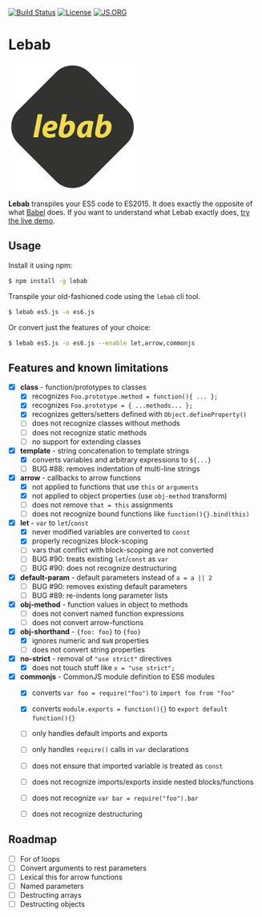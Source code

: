 [![Build Status](https://img.shields.io/travis/mohebifar/lebab.svg?style=flat-square)](http://travis-ci.org/mohebifar/lebab)
[![License](http://img.shields.io/:license-mit-brightgreen.svg?style=flat-square)](http://mohebifar.mit-license.org)
[![JS.ORG](https://img.shields.io/badge/js.org-xto6-ffb400.svg?style=flat-square)](http://js.org)

# Lebab

![Lebab](https://raw.githubusercontent.com/mohebifar/lebab-logo/master/logo.png)

**Lebab** transpiles your ES5 code to ES2015.
It does exactly the opposite of what [Babel](https://babeljs.io/) does.
If you want to understand what Lebab exactly does, [try the live demo](http://lebab.io/try-it).


## Usage

Install it using npm:

```bash
$ npm install -g lebab
```

Transpile your old-fashioned code using the `lebab` cli tool.

```bash
$ lebab es5.js -o es6.js
```

Or convert just the features of your choice:

```bash
$ lebab es5.js -o es6.js --enable let,arrow,commonjs
```


## Features and known limitations

- [x] **class** - function/prototypes to classes
    - [x] recognizes `Foo.prototype.method = function(){ ... };`
    - [x] recognizes `Foo.prototype = { ...methods... };`
    - [x] recognizes getters/setters defined with `Object.defineProperty()`
    - [ ] does not recognize classes without methods
    - [ ] does not recognize static methods
    - [ ] no support for extending classes
- [x] **template** - string concatenation to template strings
    - [x] converts variables and arbitrary expressions to `${...}`
    - [ ] BUG #88: removes indentation of multi-line strings
- [x] **arrow** - callbacks to arrow functions
    - [x] not applied to functions that use `this` or `arguments`
    - [x] not applied to object properties (use `obj-method` transform)
    - [ ] does not remove `that = this` assignments
    - [ ] does not recognize bound functions like `function(){}.bind(this)`
- [x] **let** - `var` to `let`/`const`
    - [x] never modified variables are converted to `const`
    - [x] properly recognizes block-scoping
    - [ ] vars that conflict with block-scoping are not converted
    - [ ] BUG #90: treats existing `let`/`const` as `var`
    - [ ] BUG #90: does not recognize destructuring
- [x] **default-param** - default parameters instead of `a = a || 2`
    - [ ] BUG #90: removes existing default parameters
    - [ ] BUG #89: re-indents long parameter lists
- [x] **obj-method** - function values in object to methods
    - [ ] does not convert named function expressions
    - [ ] does not convert arrow-functions
- [x] **obj-shorthand** - `{foo: foo}` to `{foo}`
    - [x] ignores numeric and `NaN` properties
    - [ ] does not convert string properties
- [x] **no-strict** - removal of `"use strict"` directives
    - [x] does not touch stuff like `x = "use strict";`
- [x] **commonjs** - CommonJS module definition to ES6 modules
    - [x] converts `var foo = require("foo")` to `import foo from "foo"`
    - [x] converts `module.exports = function(){}` to `export default function(){}`
    - [ ] only handles default imports and exports
    - [ ] only handles `require()` calls in `var` declarations
    - [ ] does not ensure that imported variable is treated as `const`
    - [ ] does not recognize imports/exports inside nested blocks/functions
    - [ ] does not recognize `var bar = require("foo").bar`
    - [ ] does not recognize destructuring


## Roadmap

- [ ] For of loops
- [ ] Convert arguments to rest parameters
- [ ] Lexical this for arrow functions
- [ ] Named parameters
- [ ] Destructing arrays
- [ ] Destructing objects
